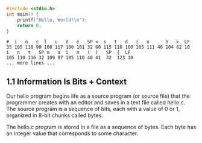 ```c
#include <stdio.h>
int main() {
    printf("Hello, World!\n");
    return 0;
}
```

```text
#  i   n   c  l   u   d   e   SP <  s   t   d   i   o   .  h   >  LF
35 105 110 99 108 117 100 101 32 60 115 116 100 105 111 46 104 62 10
i   n   t   SP m   a  i   n   (  )   SP  {  LF
105 110 116 32 109 97 105 110 40 41  32  123 10
... more lines ...

```

## 1.1 Information Is Bits + Context

Our hello program begins life as a source program (or source file) that the programmer creates 
with an editor and saves in a text file called hello.c. The source program is a sequence of bits, 
each with a value of 0 or 1, organized in 8-bit chunks called bytes.

The hello.c program is stored in a file as a sequence of bytes. Each byte has an integer value that 
corresponds to some character.

